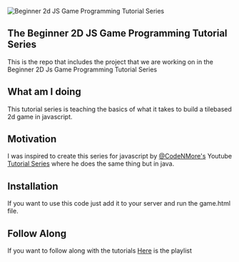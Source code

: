 ![Beginner 2d JS Game Programming Tutorial Series](https://i.ytimg.com/vi/w86CZ79IHj8/mqdefault.jpg)  
## The Beginner 2D JS Game Programming Tutorial Series

This is the repo that includes the project that we are working on in the Beginner 2D Js Game Programming Tutorial Series

## What am I doing

This tutorial series is teaching the basics of what it takes to build a tilebased 2d game in javascript.

## Motivation

I was inspired to create this series for javascript by [@CodeNMore's](https://twitter.com/CodeNMore) Youtube [Tutorial Series](https://www.youtube.com/playlist?list=PLah6faXAgguMnTBs3JnEJY0shAc18XYQZ) where he does the same thing but in java.

## Installation

If you want to use this code just add it to your server and run the game.html file.

## Follow Along

If you want to follow along with the tutorials [Here](https://www.youtube.com/playlist?list=PLX96T4AVTGy5wYIlbZYaFeFG8jnPNakBP) is the playlist
